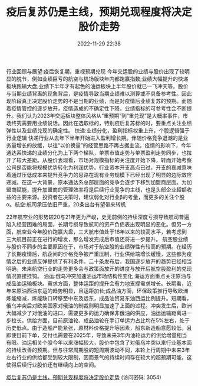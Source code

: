 ﻿---
title: 疫后复苏仍是主线，预期兑现程度将决定股价走势
date: 2022-11-29 22:38
tags:
- 交通运输
updated: 
---

行业回顾与展望:疫后恢复期，重视预期兑现
今年交运股的业绩与股价出现了较明显的脱节，例如业绩巨亏的航空与机场版块年内都跑赢指数;业绩大幅提升的快递板块跑输大盘;业绩下半年才有起色的油运板块上半年股价就已一飞冲天等。股价与当期业绩背离的现象背后，是疫情导致当期业绩难以测算或不具备参考性。因此现阶段真正决定股价走势的不是当期的业绩，而是对疫情后业绩复苏的预期。而随着疫情管控的逐步放开，疫情造成的不确定性下降，业绩指标的可参考性会不断提升。我们认为2023年交运板块整体风格从“重预期”到“重兑现”是大概率事件，市场终究需要用业绩说话。因此在选取标的，特别疫后复苏标的时，要重点关注业绩弹性以及业绩兑现的确定性。
快递:业绩分化，盈利指标权重上升，个股逻辑强于行业逻辑
快递行业从去年下半年开始进入盈利增长期。伴随价格竞争退潮的是业务量增长的放缓，以往“以价换量”的经营思路不再占据主流。疫情的影响下，今年通达系快递的业绩分化为上下两个梯队，单票市值走势与单票盈利走势同步，也拉开了较大差距。从股价表现看，市场对规模指标的关注度开始下降，转而开始考察公司是否能将规模优势转化为利润优势。行业资本开支高点已过，开支的衰减意味着通过压低成本来提升竞争力的思路在现有业务规模下已经出现了明显的边际效应递减。在这一大背景，原本通达系总部层面的竞争会逐步下移到加盟商层面。为加盟商赋能，提升加盟商的管理效率将是后续行业竞争的主线，也是头部企业超额收益的主要来源。投资者在决策时，建议弱化对行业β的考量，而更多的关注个股α。航空:航司承压依旧严重，20条出台有望带来转机
<!-- more -->
22年航空业的形势较20与21年更为严峻，史无前例的持续深度亏损导致航司普遍陷入经营困难的局面，长期亏损导致航司的资产负债表出现明显的恶化。但另一方面，航空业今年股价跑赢大盘，三大航市值处于18年以来的较高水平，若考虑到三大航目前正在进行的增发，那么增发完成后市值还将进一步提升。
航空股业绩与股价不同步的主要原因在于，市场对于航空股的业绩弹性有较高的预期。在经历了长期疫情后，航企间的价格竞争被严重压制，行业供给端增长缓慢，这些都为疫情之后的业绩反弹提供了有利条件。二十条发布后，我国逐步放开的趋势已经相当明确，未来航空行业的走势更多会与政策面放开的进度与放开后航空股盈利的兑现情况直接挂钩。
油运:俄乌冲突加速油运市场结构性变化
海运方面重点关注原油与成品油运输板块。需求方面，整体运距的提升会有力地支撑需求增长。长期看，近年来原油西油东运的趋势明显，且运距加长;成品油方面，环保政策推行导致欧洲炼能缩减，炼能缺口转移至中东及远东，成品油贸易东油西运比例提升。短期看，俄乌冲突后对欧美国家对俄油的制裁则明显加速了上面的过程。冲突发生后，欧洲大幅减少了对俄油的进口，需要更多的运力确保非俄油的供应，油运运输距离进一步拉长。供给方面，目前原油轮、成品油轮在手订单运力占比均在5%左右，处于历史低点。由于造船产能紧张，原材料价格提升等因素，船东新造船意愿较低，且即使目前下单，交付也需要在2025年，导致未来3年内油轮运力的供给增量相当有限。油运相关个股今年以来涨幅较大，股价中包含了对俄乌冲突以来行业基本面的持续改善的预期。但与往常周期股的短周期波动不同，本轮上行周期中未来3年左右行业的供给都受到较大限制，因而景气的持续时间存在较大的超预期可能，这使得后续行业股价还有继续向上的空间。

[疫后复苏仍是主线，预期兑现程度将决定股价走势](https://url12.ctfile.com/f/3948612-735796995-fad751?p=3054)
(访问密码: 3054)

